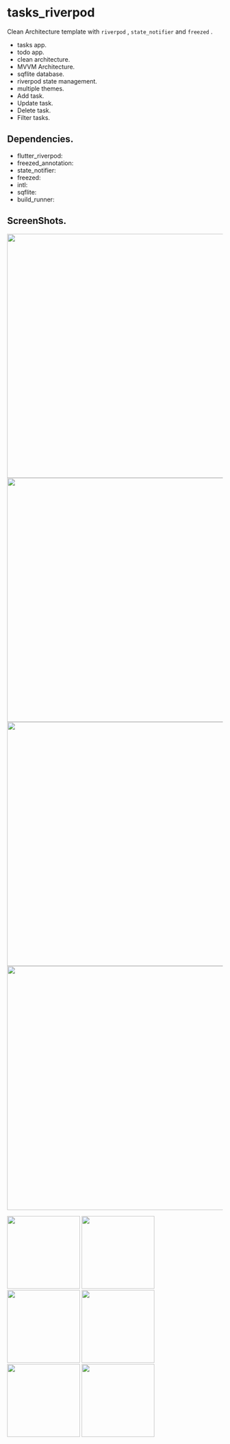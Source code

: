 # tasks_riverpod

Clean Architecture template with `riverpod` , `state_notifier` and `freezed` .

- tasks app.
- todo app.
- clean architecture.
- MVVM Architecture.
- sqflite database.
- riverpod state management.
- multiple themes.
- Add task.
- Update task.
- Delete task.
- Filter tasks.

## Dependencies.

- flutter_riverpod:
- freezed_annotation:
- state_notifier:
- freezed:
- intl:
- sqflite:
- build_runner:

## ScreenShots.

<p float="left">
  <img src="https://github.com/mo7amedaliEbaid/tasks-riverpod-clean-arch/blob/8d1f5051591c66ba6d48739a7cf4b6c1506571dc/screenshots/task_list_freezed.png" width="570" />
  <img src="https://github.com/mo7amedaliEbaid/tasks-riverpod-clean-arch/blob/8d1f5051591c66ba6d48739a7cf4b6c1506571dc/screenshots/task_id_freezed.png" width="570" /> 
  <img src="https://github.com/mo7amedaliEbaid/tasks-riverpod-clean-arch/blob/8d1f5051591c66ba6d48739a7cf4b6c1506571dc/screenshots/task_freezed.png" width="570" />
   <img src="https://github.com/mo7amedaliEbaid/tasks-riverpod-clean-arch/blob/8d1f5051591c66ba6d48739a7cf4b6c1506571dc/screenshots/widget_tree.png" width="570" />
</p>     


<p float="left">
  <img src="https://github.com/mo7amedaliEbaid/tasks-riverpod-clean-arch/blob/6a6ccf3b45c6e08a78bfa584fa466e54ae378b2a/screenshots/tasksdark.jpg" width="170" />
  <img src="https://github.com/mo7amedaliEbaid/tasks-riverpod-clean-arch/blob/6a6ccf3b45c6e08a78bfa584fa466e54ae378b2a/screenshots/taskslight.jpg" width="170" /> 
  <img src="https://github.com/mo7amedaliEbaid/tasks-riverpod-clean-arch/blob/6a6ccf3b45c6e08a78bfa584fa466e54ae378b2a/screenshots/edittaskdark.jpg" width="170" /> 
  <img src="https://github.com/mo7amedaliEbaid/tasks-riverpod-clean-arch/blob/6a6ccf3b45c6e08a78bfa584fa466e54ae378b2a/screenshots/edittasklight.jpg" width="170" /> 
  <img src="https://github.com/mo7amedaliEbaid/tasks-riverpod-clean-arch/blob/8d1f5051591c66ba6d48739a7cf4b6c1506571dc/screenshots/add_task.jpg" width="170" />
   <img src="https://github.com/mo7amedaliEbaid/tasks-riverpod-clean-arch/blob/8d1f5051591c66ba6d48739a7cf4b6c1506571dc/screenshots/add_task_dark.jpg" width="170" />
</p>    
